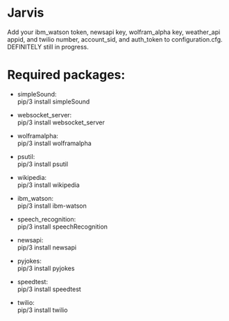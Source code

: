 # Jarvis
 Add your ibm_watson token, newsapi key, wolfram_alpha key, weather_api appid, and twilio number, account_sid, and auth_token to configuration.cfg.\
 DEFINITELY still in progress.
 
 # Required packages: 
 * simpleSound:\
   pip/3 install simpleSound

 * websocket_server:\
   pip/3 install websocket_server 

 * wolframalpha:\
   pip/3 install wolframalpha

 * psutil:\
   pip/3 install psutil
   
 * wikipedia:\
  pip/3 install wikipedia
   
 * ibm_watson:\
  pip/3 install ibm-watson
   
 * speech_recognition:\
  pip/3 install speechRecognition

 * newsapi:\
   pip/3 install newsapi

 * pyjokes:\
   pip/3 install pyjokes

 * speedtest:\
   pip/3 install speedtest

 * twilio:\
   pip/3 install twilio
